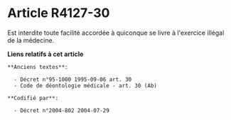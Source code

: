 # Article R4127-30

Est interdite toute facilité accordée à quiconque se livre à l'exercice illégal de la médecine.

**Liens relatifs à cet article**

	**Anciens textes**:

	  - Décret n°95-1000 1995-09-06 art. 30
	  - Code de déontologie médicale - art. 30 (Ab)

	**Codifié par**:

	  - Décret n°2004-802 2004-07-29

